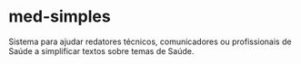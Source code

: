 # med-simples
Sistema para ajudar redatores técnicos, comunicadores ou profissionais de Saúde a simplificar textos sobre temas de Saúde.
